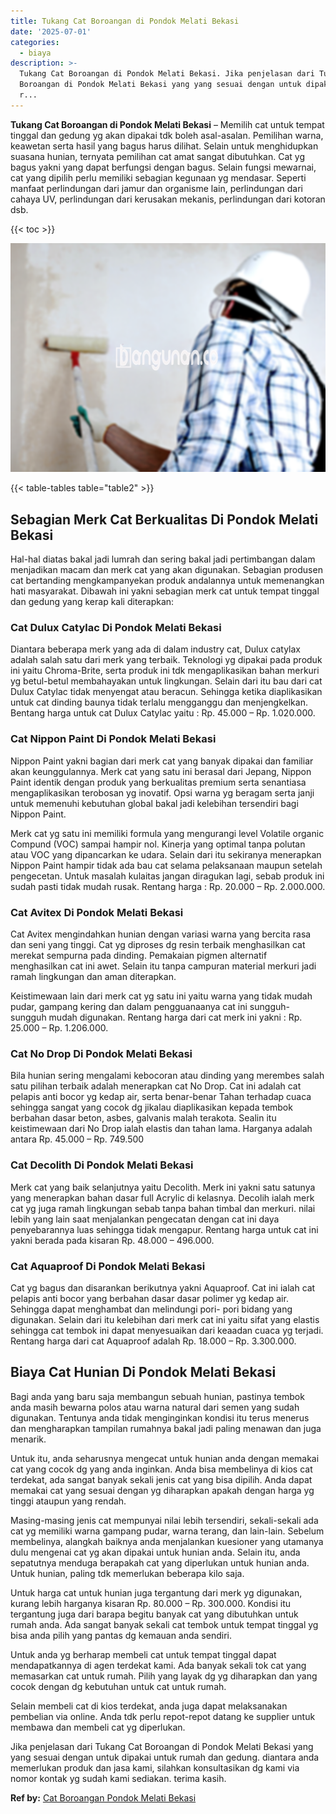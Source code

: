 ```yaml
---
title: Tukang Cat Boroangan di Pondok Melati Bekasi
date: '2025-07-01'
categories:
  - biaya
description: >-
  Tukang Cat Boroangan di Pondok Melati Bekasi. Jika penjelasan dari Tukang Cat
  Boroangan di Pondok Melati Bekasi yang yang sesuai dengan untuk dipakai untuk
  r...
---
```


**Tukang Cat Boroangan di Pondok Melati Bekasi** – Memilih cat untuk tempat tinggal dan gedung yg akan dipakai tdk boleh asal-asalan. Pemilihan warna, keawetan serta hasil yang bagus harus dilihat. Selain untuk menghidupkan suasana hunian, ternyata pemilihan cat amat sangat dibutuhkan. Cat yg bagus yakni yang dapat berfungsi dengan bagus. Selain fungsi mewarnai, cat yang dipilih perlu memiliki sebagian kegunaan yg mendasar. Seperti manfaat perlindungan dari jamur dan organisme lain, perlindungan dari cahaya UV, perlindungan dari kerusakan mekanis, perlindungan dari kotoran dsb.

{{< toc >}}

![Tukang Cat Boroangan di Pondok Melati Bekasi](/images/jasa-cat-murah34.png)

{{< table-tables table="table2" >}}

## Sebagian Merk Cat Berkualitas Di Pondok Melati Bekasi

Hal-hal diatas bakal jadi lumrah dan sering bakal jadi pertimbangan dalam menjadikan macam dan merk cat yang akan digunakan. Sebagian produsen cat bertanding mengkampanyekan produk andalannya untuk memenangkan hati masyarakat. Dibawah ini yakni sebagian merk cat untuk tempat tinggal dan gedung yang kerap kali diterapkan:

### Cat Dulux Catylac Di Pondok Melati Bekasi

Diantara beberapa merk yang ada di dalam industry cat, Dulux catylax adalah salah satu dari merk yang terbaik. Teknologi yg dipakai pada produk ini yaitu Chroma-Brite, serta produk ini tdk mengaplikasikan bahan merkuri yg betul-betul membahayakan untuk lingkungan. Selain dari itu bau dari cat Dulux Catylac tidak menyengat atau beracun. Sehingga ketika diaplikasikan untuk cat dinding baunya tidak terlalu mengganggu dan menjengkelkan. Bentang harga untuk cat Dulux Catylac yaitu : Rp. 45.000 – Rp. 1.020.000.

### Cat Nippon Paint Di Pondok Melati Bekasi

Nippon Paint yakni bagian dari merk cat yang banyak dipakai dan familiar akan keunggulannya. Merk cat yang satu ini berasal dari Jepang, Nippon Paint identik dengan produk yang berkualitas premium serta senantiasa mengaplikasikan terobosan yg inovatif. Opsi warna yg beragam serta janji untuk memenuhi kebutuhan global bakal jadi kelebihan tersendiri bagi Nippon Paint.

Merk cat yg satu ini memiliki formula yang mengurangi level Volatile organic Compund (VOC) sampai hampir nol. Kinerja yang optimal tanpa polutan atau VOC yang dipancarkan ke udara. Selain dari itu sekiranya menerapkan Nippon Paint hampir tidak ada bau cat selama pelaksanaan maupun setelah pengecetan. Untuk masalah kulaitas jangan diragukan lagi, sebab produk ini sudah pasti tidak mudah rusak. Rentang harga : Rp. 20.000 – Rp. 2.000.000.

### Cat Avitex Di Pondok Melati Bekasi

Cat Avitex mengindahkan hunian dengan variasi warna yang bercita rasa dan seni yang tinggi. Cat yg diproses dg resin terbaik menghasilkan cat merekat sempurna pada dinding. Pemakaian pigmen alternatif menghasilkan cat ini awet. Selain itu tanpa campuran material merkuri jadi ramah lingkungan dan aman diterapkan.

Keistimewaan lain dari merk cat yg satu ini yaitu warna yang tidak mudah pudar, gampang kering dan dalam pengguanaanya cat ini sungguh-sungguh mudah digunakan. Rentang harga dari cat merk ini yakni : Rp. 25.000 – Rp. 1.206.000.

### Cat No Drop Di Pondok Melati Bekasi

Bila hunian sering mengalami kebocoran atau dinding yang merembes salah satu pilihan terbaik adalah menerapkan cat No Drop. Cat ini adalah cat pelapis anti bocor yg kedap air, serta benar-benar Tahan terhadap cuaca sehingga sangat yang cocok dg jikalau diaplikasikan kepada tembok berbahan dasar beton, asbes, galvanis malah terakota. Sealin itu keistimewaan dari No Drop ialah elastis dan tahan lama. Harganya adalah antara Rp. 45.000 – Rp. 749.500

### Cat Decolith Di Pondok Melati Bekasi

Merk cat yang baik selanjutnya yaitu Decolith. Merk ini yakni satu satunya yang menerapkan bahan dasar full Acrylic di kelasnya. Decolih ialah merk cat yg juga ramah lingkungan sebab tanpa bahan timbal dan merkuri. nilai lebih yang lain saat menjalankan pengecatan dengan cat ini daya penyebarannya luas sehingga tidak mengapur. Rentang harga untuk cat ini yakni berada pada kisaran Rp. 48.000 – 496.000.

### Cat Aquaproof Di Pondok Melati Bekasi

Cat yg bagus dan disarankan berikutnya yakni Aquaproof. Cat ini ialah cat pelapis anti bocor yang berbahan dasar dasar polimer yg kedap air. Sehingga dapat menghambat dan melindungi pori- pori bidang yang digunakan. Selain dari itu kelebihan dari merk cat ini yaitu sifat yang elastis sehingga cat tembok ini dapat menyesuaikan dari keaadan cuaca yg terjadi. Rentang harga dari cat Aquaproof adalah Rp. 18.000 – Rp. 3.300.000.

## Biaya Cat Hunian Di Pondok Melati Bekasi

Bagi anda yang baru saja membangun sebuah hunian, pastinya tembok anda masih bewarna polos atau warna natural dari semen yang sudah digunakan. Tentunya anda tidak menginginkan kondisi itu terus menerus dan mengharapkan tampilan rumahnya bakal jadi paling menawan dan juga menarik.

Untuk itu, anda seharusnya mengecat untuk hunian anda dengan memakai cat yang cocok dg yang anda inginkan. Anda bisa membelinya di kios cat terdekat, ada sangat banyak sekali jenis cat yang bisa dipilih. Anda dapat memakai cat yang sesuai dengan yg diharapkan apakah dengan harga yg tinggi ataupun yang rendah.

Masing-masing jenis cat mempunyai nilai lebih tersendiri, sekali-sekali ada cat yg memiliki warna gampang pudar, warna terang, dan lain-lain. Sebelum membelinya, alangkah baiknya anda menjalankan kuesioner yang utamanya dulu mengenai cat yg akan dipakai untuk hunian anda. Selain itu, anda sepatutnya menduga berapakah cat yang diperlukan untuk hunian anda. Untuk hunian, paling tdk memerlukan beberapa kilo saja.

Untuk harga cat untuk hunian juga tergantung dari merk yg digunakan, kurang lebih harganya kisaran Rp. 80.000 – Rp. 300.000. Kondisi itu tergantung juga dari barapa begitu banyak cat yang dibutuhkan untuk rumah anda. Ada sangat banyak sekali cat tembok untuk tempat tinggal yg bisa anda pilih yang pantas dg kemauan anda sendiri.

Untuk anda yg berharap membeli cat untuk tempat tinggal dapat mendapatkannya di agen terdekat kami. Ada banyak sekali tok cat yang memasarkan cat untuk rumah. Pilih yang layak dg yg diharapkan dan yang cocok dengan dg kebutuhan untuk cat untuk rumah.

Selain membeli cat di kios terdekat, anda juga dapat melaksanakan pembelian via online. Anda tdk perlu repot-repot datang ke supplier untuk membawa dan membeli cat yg diperlukan.

Jika penjelasan dari Tukang Cat Boroangan di Pondok Melati Bekasi yang yang sesuai dengan untuk dipakai untuk rumah dan gedung. diantara anda memerlukan produk dan jasa kami, silahkan konsultasikan dg kami via nomor kontak yg sudah kami sediakan. terima kasih.

**Ref by:** [Cat Boroangan Pondok Melati Bekasi](https://id.wikipedia.org/wiki/Cat)
